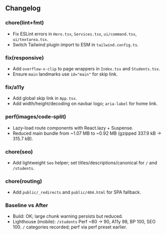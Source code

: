 ## Changelog

### chore(lint+fmt)
- Fix ESLint errors in `Hero.tsx`, `Services.tsx`, `ui/command.tsx`, `ui/textarea.tsx`.
- Switch Tailwind plugin import to ESM in `tailwind.config.ts`.

### fix(responsive)
- Add `overflow-x-clip` to page wrappers in `Index.tsx` and `Students.tsx`.
- Ensure `main` landmarks use `id="main"` for skip link.

### fix/a11y
- Add global skip link in `App.tsx`.
- Add width/height/decoding on navbar logo; `aria-label` for home link.

### perf(images/code-split)
- Lazy-load route components with React.lazy + Suspense.
- Reduced main bundle from ~1.07 MB to ~0.92 MB (gzipped 337.9 kB → 315.7 kB).

### chore(seo)
- Add lightweight `Seo` helper; set titles/descriptions/canonical for `/` and `/students`.

### chore(routing)
- Add `public/_redirects` and `public/404.html` for SPA fallback.

### Baseline vs After
- Build: OK; large chunk warning persists but reduced.
- Lighthouse (mobile): `/students` Perf ~80 → 90, A11y 98, BP 100, SEO 100. `/` categories recorded; perf via perf preset earlier.

